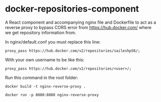 # docker-repositories-component
A React component and accompanying nginx file and Dockerfile to act as a reverse proxy to bypass CORS error from https://hub.docker.com/ where we get repository information from.

In nginx/default.conf you must replace this line:
```
proxy_pass https://hub.docker.com/v2/repositories/saileshp56/;
```
With your own username to be like this:
```
proxy_pass https://hub.docker.com/v2/repositories/<user>/;
```


Run this command in the root folder: 
```
docker build -t nginx-reverse-proxy .

docker run -p 8080:8080 nginx-reverse-proxy
```
